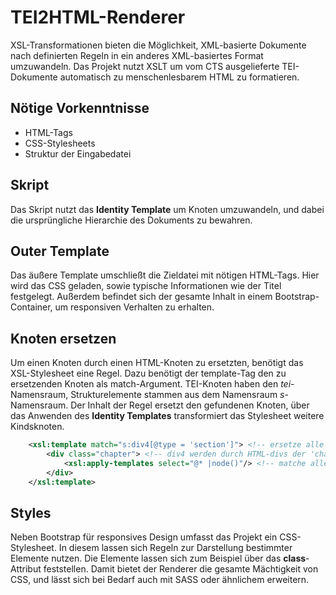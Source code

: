 # TEI2HTML-Renderer

XSL-Transformationen bieten die Möglichkeit, XML-basierte Dokumente nach definierten Regeln in ein anderes XML-basiertes Format umzuwandeln. Das Projekt nutzt XSLT um vom CTS ausgelieferte TEI-Dokumente automatisch zu menschenlesbarem HTML zu formatieren.

## Nötige Vorkenntnisse

* HTML-Tags
* CSS-Stylesheets
* Struktur der Eingabedatei

## Skript

Das Skript nutzt das __Identity Template__ um Knoten umzuwandeln, und dabei die ursprüngliche Hierarchie des Dokuments zu bewahren.

## Outer Template

Das äußere Template umschließt die Zieldatei mit nötigen HTML-Tags. Hier wird das CSS geladen, sowie typische Informationen wie der Titel festgelegt. Außerdem befindet sich der gesamte Inhalt in einem Bootstrap-Container, um responsiven Verhalten zu erhalten.

## Knoten ersetzen

Um einen Knoten durch einen HTML-Knoten zu ersetzten, benötigt das XSL-Stylesheet eine Regel. Dazu benötigt der template-Tag den zu ersetzenden Knoten als match-Argument. TEI-Knoten haben den _tei_-Namensraum, Strukturelemente stammen aus dem Namensraum _s_-Namensraum. Der Inhalt der Regel ersetzt den gefundenen Knoten, über das Anwenden des __Identity Templates__ transformiert das Stylesheet weitere Kindsknoten.

```xml
    <xsl:template match="s:div4[@type = 'section']"> <!-- ersetze alle div4 des Typs 'section' -->
        <div class="chapter"> <!-- div4 werden durch HTML-divs der 'chapter'-Klasse ersetzt -->
            <xsl:apply-templates select="@* |node()"/> <!-- matche alle Kindsknoten -->
        </div>
    </xsl:template>
```

## Styles

Neben Bootstrap für responsives Design umfasst das Projekt ein CSS-Stylesheet. In diesem lassen sich Regeln zur Darstellung bestimmter Elemente nutzen. Die Elemente lassen sich zum Beispiel über das **class**-Attribut feststellen. Damit bietet der Renderer die gesamte Mächtigkeit von CSS, und lässt sich bei Bedarf auch mit SASS oder ähnlichem erweitern.